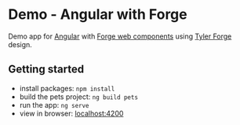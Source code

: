 # Demo - Angular with Forge

Demo app for [Angular](https://angular.io/) with [Forge web components](https://github.com/tyler-technologies-oss/forge)
using [Tyler Forge](https://forge.tylerdev.io/main/?path=/story/forge--page) design.

## Getting started

- install packages: `npm install`
- build the pets project: `ng build pets`
- run the app: `ng serve`
- view in browser: [localhost:4200](http://localhost:4200)
